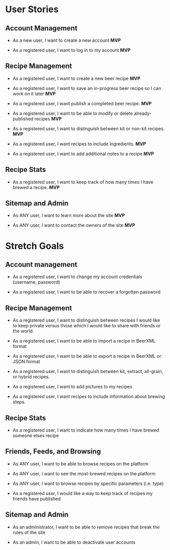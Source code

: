 # User Stories

## Account Management
- As a new user, I want to create a new account **MVP**

- As a registered user, I want to log in to my account **MVP**

## Recipe Management
- As a registered user, I want to create a new beer recipe **MVP**

- As a registered user, I want to save an in-progress beer recipe so I can work on it later **MVP**

- As a registered user, I want publish a completed beer recipe. **MVP**

- As a registered user, I want to be able to modify or delete already-published recipes **MVP**

- As a registered user, I want to distinguish between kit or non-kit recipes. **MVP**

- As a registered user, I want recipes to include ingredients. **MVP**

- As a registered user, I want to add additional notes to a recipe **MVP**

## Recipe Stats
- As a registered user, I want to keep track of how many times I have brewed a recipe. **MVP**

## Sitemap and Admin

- As ANY user, I want to learn more about the site **MVP**

- As ANY user, I want to contact the owners of the site **MVP**

# Stretch Goals

## Account management

- As a registered user, I want to change my account credentials (username, password)

- As a registered user, I want to be able to recover a forgotten password

## Recipe Management

- As a registered user, I want to distinguish between recipes I would like to keep private versus those which I would like to share with friends or the world.

- As a registered user, I want to be able to import a recipe in BeerXML format

- As a registered user, I want to be able to export a recipe in BeerXML or JSON format

- As a registered user, I want to distinguish between kit, extract, all-grain, or hybrid recipes.

- As a registered user, I want to add pictures to my recipes

- As a registered user, I want recipes to include information about brewing steps.

## Recipe Stats

- As a registered user, I want to indicate how many times I have brewed someone elses recipe

## Friends, Feeds, and Browsing

- As ANY user, I want to be able to browse recipes on the platform

- As ANY user, I want to see the most-brewed recipes on the platform

- As ANY user, I want to browse recipes by specific parameters (i.e. type)

- As a registered user, I would like a way to keep track of recipes my friends have published

## Sitemap and Admin

- As an administrator, I want to be able to remove recipes that break the rules of the site

- As an admin, I want to be able to deactivate user accounts

